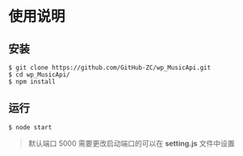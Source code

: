 # 使用说明<!-- {docsify-ignore} -->

## 安装

```shell
$ git clone https://github.com/GitHub-ZC/wp_MusicApi.git
$ cd wp_MusicApi/
$ npm install
```



## 运行

```shell
$ node start
```

> 默认端口 5000 需要更改启动端口的可以在 __setting.js__ 文件中设置